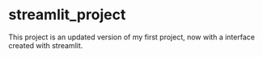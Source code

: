 # streamlit_project

This project is an updated version of my first project, now with a interface created with streamlit.